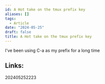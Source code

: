 ```yaml
---
id: A Hot take on the tmux prefix key
aliases: []
tags:
  - Article
date: "2024-05-25"
draft: false
title: A Hot take on the tmux prefix key
---
```


I've been using C-a as my prefix for a long time



## Links:

202405252223
